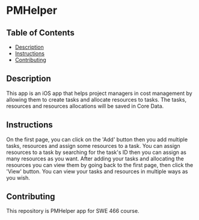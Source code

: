 # PMHelper

## Table of Contents

- [Description](#Description)
- [Instructions](#instructions)
- [Contributing](#contributing)

## Description

This app is an iOS app that helps project managers in cost management by allowing them to create tasks and allocate resources to tasks. The tasks, resources and resources allocations will be saved in Core Data.

## Instructions

On the first page, you can click on the 'Add' button then you add multiple tasks, resources and assign some resources to a task. You can assign resources to a task by searching for the task's ID then you can assign as many resources as you want. After adding your tasks and allocating the resources you can view them by going back to the first page, then click the 'View' button. You can view your tasks and resources in multiple ways as you wish.

## Contributing

This repository is PMHelper app for SWE 466 course.
